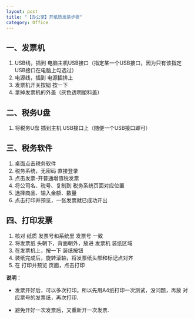 ```yaml
---
layout: post
title: "【办公室】开纸质发票步骤"
category: Office
---
```


## 一、发票机  

1. USB线，插到 电脑主机USB接口（指定某一个USB接口，因为只有该指定USB接口在电脑上勾选过）  
2. 电源线，插到 电源插排上  
3. 发票机开关按钮 按一下  
4. 拿掉发票机的外盖（灰色透明塑料盖）  


## 二、税务U盘  

1. 将税务U盘 插到主机 USB接口上（随便一个USB接口即可）  


## 三、税务软件  

1. 桌面点击税务软件
2. 税务系统，无密码 直接登录  
3. 点击发票-开普通增值税发票  
4. 将公司名、税号、复制到 税务系统页面对应位置  
5. 选择商品、输入金额、数量  
6. 点击打印并预览，一张发票就已成功开出  


## 四、打印发票  

1. 核对 纸质 发票号和系统里 发票号 一致  
2. 将发票纸 头朝下，背面朝外，放进 发票机 装纸区域  
3. 在发票机上，按一下 装纸按钮  
4. 装纸完成后，旋转滚轴，将发票纸头部和标记点对齐  
5. 在 打印并预览 页面，点击打印  


**说明**：

- 发票开好后，可以多次打印。所以先用A4纸打印一次测试，没问题，再放 对应票号的发票纸，再次打印.

- 避免开好一次发票后，又重新开一次发票.

